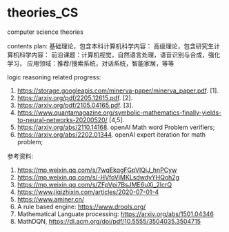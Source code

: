 # theories_CS
computer science theories

contents plan:
  基础理论，包含本科计算机科学内容：
  高级理论，包含研究生计算机科学内容：
  前沿课题：计算机视觉，自然语言处理，语音识别与合成，强化学习，
  应用领域：推荐/搜索系统，对话系统，智能家居，等等



logic reasoning related progress:
1. https://storage.googleapis.com/minerva-paper/minerva_paper.pdf. [1]. 
2. https://arxiv.org/pdf/2205.12615.pdf. [2].
3. https://arxiv.org/pdf/2105.04165.pdf. [3].
4. https://www.quantamagazine.org/symbolic-mathematics-finally-yields-to-neural-networks-20200520/ [4,5].
5. https://arxiv.org/abs/2110.14168. openAI Math word Problem verifiers;
6. https://arxiv.org/abs/2202.01344. openAI expert iteration for math problem;



参考资料:
1. https://mp.weixin.qq.com/s/7wqEkqgFGpVlQiJ_hnPCyw
2. https://mp.weixin.qq.com/s/-HVfoVjMKLsdwdyYHQoh2g
3. https://mp.weixin.qq.com/s/ZFpVpi7BsJME6uXi_2IcrQ
4. https://www.jiqizhixin.com/articles/2020-07-01-4
5. https://www.aminer.cn/
6. A rule based engine: https://www.drools.org/
7. Mathematical Languate processing: https://arxiv.org/abs/1501.04346
8. MathDQN, https://dl.acm.org/doi/pdf/10.5555/3504035.3504715

